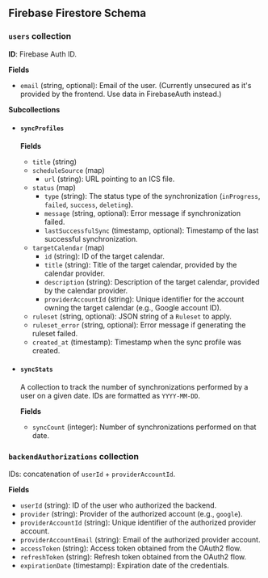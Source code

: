 ## Firebase Firestore Schema

### `users` collection

**ID**: Firebase Auth ID.

**Fields**

- `email` (string, optional): Email of the user. (Currently unsecured as it's provided by the frontend. Use data in FirebaseAuth instead.)

**Subcollections**

- #### `syncProfiles`

  **Fields**

  - `title` (string)
  - `scheduleSource` (map)
    - `url` (string): URL pointing to an ICS file.
  - `status` (map)
    - `type` (string): The status type of the synchronization (`inProgress`, `failed`, `success`, `deleting`).
    - `message` (string, optional): Error message if synchronization failed.
    - `lastSuccessfulSync` (timestamp, optional): Timestamp of the last successful synchronization.
  - `targetCalendar` (map)
    - `id` (string): ID of the target calendar.
    - `title` (string): Title of the target calendar, provided by the calendar provider.
    - `description` (string): Description of the target calendar, provided by the calendar provider.
    - `providerAccountId` (string): Unique identifier for the account owning the target calendar (e.g., Google account ID).
  - `ruleset` (string, optional): JSON string of a `Ruleset` to apply.
  - `ruleset_error` (string, optional): Error message if generating the ruleset failed.
  - `created_at` (timestamp): Timestamp when the sync profile was created.

- #### `syncStats`
  A collection to track the number of synchronizations performed by a user on a given date. IDs are formatted as `YYYY-MM-DD`.

  **Fields**

  - `syncCount` (integer): Number of synchronizations performed on that date.

### `backendAuthorizations` collection

IDs: concatenation of  `userId` + `providerAccountId`.

**Fields**

- `userId` (string): ID of the user who authorized the backend.
- `provider` (string): Provider of the authorized account (e.g., `google`).
- `providerAccountId` (string): Unique identifier of the authorized provider account.
- `providerAccountEmail` (string): Email of the authorized provider account.
- `accessToken` (string): Access token obtained from the OAuth2 flow.
- `refreshToken` (string): Refresh token obtained from the OAuth2 flow.
- `expirationDate` (timestamp): Expiration date of the credentials.